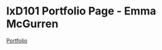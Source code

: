 # IxD101 Portfolio Page - Emma McGurren

[Portfolio](file:///Users/emmamcgurren/Documents/portf-emma/portf-emma.html)
